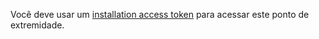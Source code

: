 Você deve usar um [installation access token](/apps/building-github-apps/authenticating-with-github-apps/#authenticating-as-an-installation) para acessar este ponto de extremidade.
